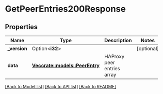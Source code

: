 # GetPeerEntries200Response

## Properties

Name | Type | Description | Notes
------------ | ------------- | ------------- | -------------
**_version** | Option<**i32**> |  | [optional]
**data** | [**Vec<crate::models::PeerEntry>**](peer_entry.md) | HAProxy peer entries array | 

[[Back to Model list]](../README.md#documentation-for-models) [[Back to API list]](../README.md#documentation-for-api-endpoints) [[Back to README]](../README.md)


